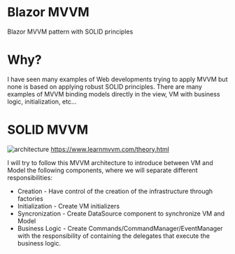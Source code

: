 # Blazor MVVM
Blazor MVVM pattern with SOLID principles

# Why?
I have seen many examples of Web developments trying to apply MVVM but none is based on applying robust SOLID principles.
There are many examples of MVVM binding models directly in the view, VM with business logic, initialization, etc...

# SOLID MVVM

![architecture](https://user-images.githubusercontent.com/19477700/150187108-2a162aab-be54-4a45-98f1-4341865e6977.png)
https://www.learnmvvm.com/theory.html

I will try to follow this MVVM architecture to introduce between VM and Model the following components, where we will separate different responsibilities:

- Creation - Have control of the creation of the infrastructure through factories
- Initialization - Create VM initializers
- Syncronization - Create DataSource component to synchronize VM and Model
- Business Logic - Create Commands/CommandManager/EventManager with the responsibility of containing the delegates that execute the business logic.

